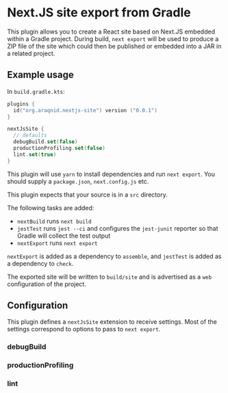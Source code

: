 # Next.JS site export from Gradle

This plugin allows you to create a React site based on Next.JS embedded within a Gradle project. During build,
`next export` will be used to produce a ZIP file of the site which could then be published or embedded into a JAR
in a related project.

## Example usage

In `build.gradle.kts`:

```kotlin
plugins {
  id("org.araqnid.nextjs-site") version ("0.0.1")
}

nextJsSite {
  // defaults
  debugBuild.set(false)
  productionProfiling.set(false)
  lint.set(true)
}
```

This plugin will use `yarn` to install dependencies and run `next export`. You should
supply a `package.json`, `next.config.js` etc.

This plugin expects that your source is in a `src` directory.

The following tasks are added:

- `nextBuild` runs `next build`
- `jestTest` runs `jest --ci` and configures the `jest-junit` reporter
  so that Gradle will collect the test output
- `nextExport` runs `next export`

`nextExport` is added as a dependency to `assemble`, and `jestTest`
is added as a dependency to `check`.

The exported site will be written to `build/site` and is advertised as a `web` configuration
of the project.

## Configuration

This plugin defines a `nextJsSite` extension to receive settings. Most of the settings
correspond to options to pass to `next export`.

### debugBuild

### productionProfiling

### lint
